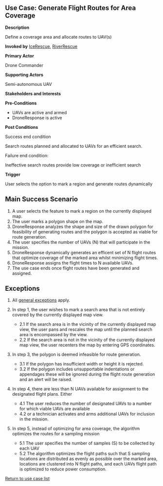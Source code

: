 ## Use Case: Generate Flight Routes for Area Coverage

**Description**

Define a coverage area and allocate routes to UAV(s)

**Invoked by**
[IceRescue](../main/IceRescue.md), [RiverRescue](../main/RiverRescue.md)

**Primary Actor**

Drone Commander

**Supporting Actors**

Semi-autonomous UAV

**Stakeholders and Interests**

**Pre-Conditions**

- UAVs are active and armed
- DroneResponse is active

**Post Conditions**

Success end condition

Search routes planned and allocated to UAVs for an efficient search.

Failure end condition:

 Ineffective search routes provide low coverage or inefficient search

**Trigger**

User selects the option to mark a region and generate routes dynamically

## Main Success Scenario

1. A user selects the feature to mark a region on the currently displayed map.
2. The user marks a polygon shape on the map.
3. DroneResponse analyzes the shape and size of the drawn polygon for feasibility of generating routes and the polygon is accepted as viable for route generation.
4. The user specifies the number of UAVs (N) that will participate in the mission.
5. DroneResponse dynamically generates an efficent set of N flight routes that optimize coverage of the marked area whilst minimizing flight times.
6. DroneResponse assigns the flight times to N available UAVs.
7. The use case ends once flight routes have been generated and assigned.

## Exceptions

1. All [general exceptions](../../README.md#GeneralExceptions) apply.

2. In step 1, the user wishes to mark a search area that is not entirely covered by the currently displayed map view.
   * 2.1 If the search area is in the vicinity of the currently displayed map view, the user pans and rescales the map until the planned search area is encompassed by the view.
   * 2.2 If the search area is not in the vicinity of the currently displayed map view, the user recenters the map by entering GPS coordinates.

3. In step 3, the polygon is deemed infeasible for route generation.
   * 3.1 If the polygon has insufficient width or height it is rejected.
   * 3.2 If the polygon includes unsupportable indentations or appendages these will be ignored during the flight route generation and an alert will be raised.

4. In step 4, there are less than N UAVs available for assignment to the designated flight plans. Either
   * 4.1 The user reduces the number of designated UAVs to a number for which viable UAVs are available
   * 4.2 or a technician activates and arms additional UAVs for inclusion in the mission.
   
5. In step 5, instead of optimizing for area coverage, the algorithm optimizes the routes for a sampling mission
   * 5.1 The user specifies the number of samples (S) to be collected by each UAV
   * 5.2 The algorithm optimizes the flight paths such that S sampling locations are distributed as evenly as possible over the marked area, locations are clustered into N flight paths, and each UAVs flight path is optimized to reduce power consumption.
   
[Return to use case list](../../README.md)
